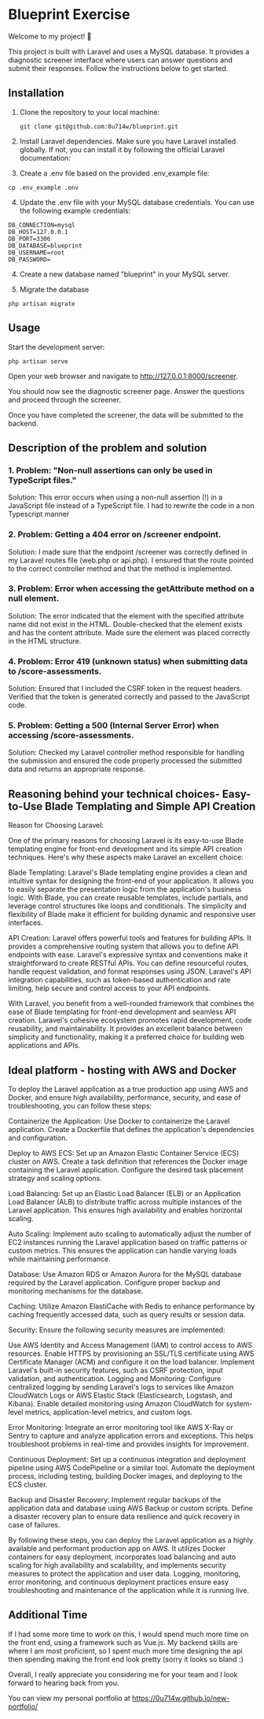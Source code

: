 # Blueprint Exercise

Welcome to my project! 🚀

This project is built with Laravel and uses a MySQL database. It provides a diagnostic screener interface where users can answer questions and submit their responses. Follow the instructions below to get started.

## Installation

1. Clone the repository to your local machine:
   ```
   git clone git@github.com:0u714w/blueprint.git
   ```
   
2. Install Laravel dependencies. Make sure you have Laravel installed globally. If not, you can install it by following the official Laravel documentation:

3. Create a .env file based on the provided .env_example file:

  ```
  cp .env_example .env
```
4. Update the .env file with your MySQL database credentials. You can use the following example credentials:
```
DB_CONNECTION=mysql
DB_HOST=127.0.0.1
DB_PORT=3306
DB_DATABASE=blueprint
DB_USERNAME=root
DB_PASSWORD=
```

4. Create a new database named "blueprint" in your MySQL server.

5. Migrate the database

```
php artisan migrate
```

## Usage

Start the development server:

```
php artisan serve
```

Open your web browser and navigate to http://127.0.0.1:8000/screener.

You should now see the diagnostic screener page. Answer the questions and proceed through the screener.

Once you have completed the screener, the data will be submitted to the backend.



## Description of the problem and solution

### 1. Problem: "Non-null assertions can only be used in TypeScript files."

Solution: This error occurs when using a non-null assertion (!) in a JavaScript file instead of a TypeScript file. I had to rewrite the code in a non Typescript manner 

### 2. Problem: Getting a 404 error on /screener endpoint.

Solution: I made sure that the endpoint /screener was correctly defined in my Laravel routes file (web.php or api.php). I ensured that the route pointed to the correct controller method and that the method is implemented.

### 3. Problem: Error when accessing the getAttribute method on a null element.

Solution: The error indicated that the element with the specified attribute name did not exist in the HTML. Double-checked that the <meta name="csrf-token"> element exists and has the content attribute. Made sure the element was placed correctly in the HTML structure.

### 4. Problem: Error 419 (unknown status) when submitting data to /score-assessments.

Solution: Ensured that I included the CSRF token in the request headers. Verified that the token is generated correctly and passed to the JavaScript code.

### 5. Problem: Getting a 500 (Internal Server Error) when accessing /score-assessments.

Solution: Checked my Laravel controller method responsible for handling the submission and ensured the code properly processed the submitted data and returns an appropriate response.


## Reasoning behind your technical choices- Easy-to-Use Blade Templating and Simple API Creation

Reason for Choosing Laravel: 

One of the primary reasons for choosing Laravel is its easy-to-use Blade templating engine for front-end development and its simple API creation techniques. Here's why these aspects make Laravel an excellent choice:

Blade Templating: Laravel's Blade templating engine provides a clean and intuitive syntax for designing the front-end of your application. It allows you to easily separate the presentation logic from the application's business logic. With Blade, you can create reusable templates, include partials, and leverage control structures like loops and conditionals. The simplicity and flexibility of Blade make it efficient for building dynamic and responsive user interfaces.

API Creation: Laravel offers powerful tools and features for building APIs. It provides a comprehensive routing system that allows you to define API endpoints with ease. Laravel's expressive syntax and conventions make it straightforward to create RESTful APIs. You can define resourceful routes, handle request validation, and format responses using JSON. Laravel's API integration capabilities, such as token-based authentication and rate limiting, help secure and control access to your API endpoints.

With Laravel, you benefit from a well-rounded framework that combines the ease of Blade templating for front-end development and seamless API creation. Laravel's cohesive ecosystem promotes rapid development, code reusability, and maintainability. It provides an excellent balance between simplicity and functionality, making it a preferred choice for building web applications and APIs.


## Ideal platform - hosting with AWS and Docker

To deploy the Laravel application as a true production app using AWS and Docker, and ensure high availability, performance, security, and ease of troubleshooting, you can follow these steps:

Containerize the Application: Use Docker to containerize the Laravel application. Create a Dockerfile that defines the application's dependencies and configuration.

Deploy to AWS ECS: Set up an Amazon Elastic Container Service (ECS) cluster on AWS. Create a task definition that references the Docker image containing the Laravel application. Configure the desired task placement strategy and scaling options.

Load Balancing: Set up an Elastic Load Balancer (ELB) or an Application Load Balancer (ALB) to distribute traffic across multiple instances of the Laravel application. This ensures high availability and enables horizontal scaling.

Auto Scaling: Implement auto scaling to automatically adjust the number of EC2 instances running the Laravel application based on traffic patterns or custom metrics. This ensures the application can handle varying loads while maintaining performance.

Database: Use Amazon RDS or Amazon Aurora for the MySQL database required by the Laravel application. Configure proper backup and monitoring mechanisms for the database.

Caching: Utilize Amazon ElastiCache with Redis to enhance performance by caching frequently accessed data, such as query results or session data.

Security: Ensure the following security measures are implemented:

Use AWS Identity and Access Management (IAM) to control access to AWS resources.
Enable HTTPS by provisioning an SSL/TLS certificate using AWS Certificate Manager (ACM) and configure it on the load balancer.
Implement Laravel's built-in security features, such as CSRF protection, input validation, and authentication.
Logging and Monitoring: Configure centralized logging by sending Laravel's logs to services like Amazon CloudWatch Logs or AWS Elastic Stack (Elasticsearch, Logstash, and Kibana). Enable detailed monitoring using Amazon CloudWatch for system-level metrics, application-level metrics, and custom logs.

Error Monitoring: Integrate an error monitoring tool like AWS X-Ray or Sentry to capture and analyze application errors and exceptions. This helps troubleshoot problems in real-time and provides insights for improvement.

Continuous Deployment: Set up a continuous integration and deployment pipeline using AWS CodePipeline or a similar tool. Automate the deployment process, including testing, building Docker images, and deploying to the ECS cluster.

Backup and Disaster Recovery: Implement regular backups of the application data and database using AWS Backup or custom scripts. Define a disaster recovery plan to ensure data resilience and quick recovery in case of failures.

By following these steps, you can deploy the Laravel application as a highly available and performant production app on AWS. It utilizes Docker containers for easy deployment, incorporates load balancing and auto scaling for high availability and scalability, and implements security measures to protect the application and user data. Logging, monitoring, error monitoring, and continuous deployment practices ensure easy troubleshooting and maintenance of the application while it is running live.

## Additional Time

If I had some more time to work on this, I would spend much more time on the front end, using a framework such as Vue.js. My backend skills are where I am most proficient, so I spent much more time designing the api then spending making the front end look pretty (sorry it looks so bland :) 


Overall, I really appreciate you considering me for your team and I look forward to hearing back from you. 

You can view my personal portfolio at https://0u714w.github.io/new-portfolio/

